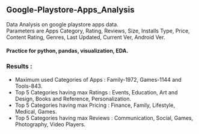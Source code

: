 ## Google-Playstore-Apps_Analysis
 

Data Analysis on google playstore apps data.       
Parameters are Apps Category, Rating, Reviews, Size, Installs Type, Price, Content Rating, Genres, Last Updated, Current Ver, Android Ver.  

#### Practice for python, pandas, visualization, EDA.

### Results :
   - Maximum used Categories of Apps : Family-1972, Games-1144 and Tools-843.
   - Top 5 Categories having max Ratings : Events, Education, Art and Design, Books and Reference, Personalization.
   - Top 5 Categories having max Pricing : Finance, Family, Lifestyle, Medical, Games.
   - Top 5 Categories having max Reviews : Communication, Social, Games, Photography, Video Players.
